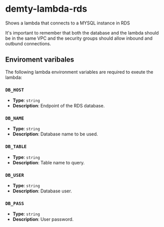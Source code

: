 # demty-lambda-rds
Shows a lambda that connects to a MYSQL instance in RDS

It's important to remember that both the database and the lambda should be in the same VPC and the security groups should allow inbound and outbund connections.

## Enviroment varibales

The following lambda environment variables are required to exeute the lambda:

### `DB_HOST`
- **Type**: `string`
- **Description**: Endpoint of the RDS database.
  
### `DB_NAME`
- **Type**: `string`
- **Description**: Database name to be used.

### `DB_TABLE`
- **Type**: `string`
- **Description**: Table name to query.

### `DB_USER`
- **Type**: `string`
- **Description**: Database user.

### `DB_PASS`
- **Type**: `string`
- **Description**: User password.

